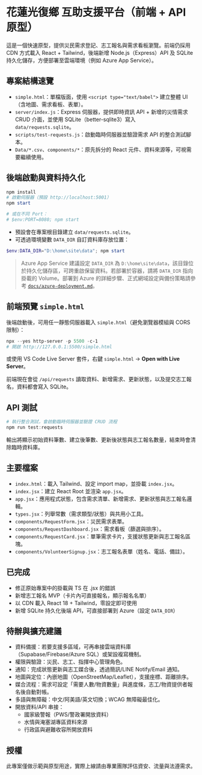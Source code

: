 # 花蓮光復鄉 互助支援平台（前端 + API 原型）

這是一個快速原型，提供災民需求登記、志工報名與需求看板瀏覽。前端仍採用 CDN 方式載入 React + Tailwind，後端新增 Node.js（Express）API 及 SQLite 持久化儲存，方便部署至雲端環境（例如 Azure App Service）。

## 專案結構速覽

- `simple.html`：單檔版面，使用 `<script type="text/babel">` 建立整體 UI（含地圖、需求看板、表單）。
- `server/index.js`：Express 伺服器，提供即時資訊 API + 新增的災情需求 CRUD 介面，並使用 SQLite（better-sqlite3）寫入 `data/requests.sqlite`。
- `scripts/test-requests.js`：啟動臨時伺服器並驗證需求 API 的整合測試腳本。
- `Data/*.csv`、`components/*`：原先拆分的 React 元件、資料來源等，可視需要繼續使用。

## 後端啟動與資料持久化

```powershell
npm install
# 啟動伺服器（預設 http://localhost:5001）
npm start

# 或在不同 Port：
# $env:PORT=8080; npm start
```

- 預設會在專案根目錄建立 `data/requests.sqlite`。
- 可透過環境變數 `DATA_DIR` 自訂資料庫存放位置：

```powershell
$env:DATA_DIR="D:\home\site\data"; npm start
```

> Azure App Service 建議設定 `DATA_DIR` 為 `D:\home\site\data`，該目錄位於持久化儲存區，可跨重啟保留資料。若部署於容器，請將 `DATA_DIR` 指向掛載的 Volume。部署到 Azure 的詳細步驟、正式網域設定與備份策略請參考 [`docs/azure-deployment.md`](docs/azure-deployment.md)。

## 前端預覽 `simple.html`

後端啟動後，可用任一靜態伺服器載入 `simple.html`（避免瀏覽器模組與 CORS 限制）：

```powershell
npx --yes http-server -p 5500 -c-1
# 開啟 http://127.0.0.1:5500/simple.html
```

或使用 VS Code Live Server 套件，右鍵 `simple.html` -> **Open with Live Server**。

前端現在會從 `/api/requests` 讀取資料、新增需求、更新狀態，以及提交志工報名，資料都會寫入 SQLite。

## API 測試

```powershell
# 執行整合測試，會啟動臨時伺服器並驗證 CRUD 流程
npm run test:requests
```

輸出將顯示初始資料筆數、建立後筆數、更新後狀態與志工報名數量，結束時會清除臨時資料庫。

## 主要檔案

- `index.html`：載入 Tailwind、設定 import map，並掛載 `index.jsx`。
- `index.jsx`：建立 React Root 並渲染 `app.jsx`。
- `app.jsx`：應用程式狀態，包含需求清單、新增需求、更新狀態與志工報名邏輯。
- `types.jsx`：列舉常數（需求類型/狀態）與共用小工具。
- `components/RequestForm.jsx`：災民需求表單。
- `components/RequestDashboard.jsx`：需求看板（篩選與排序）。
- `components/RequestCard.jsx`：單筆需求卡片，支援狀態更新與志工報名區塊。
- `components/VolunteerSignup.jsx`：志工報名表單（姓名、電話、備註）。

## 已完成

- 修正原始專案中的掛載與 TS 在 .jsx 的錯誤
- 新增志工報名 MVP（卡片內可直接報名，顯示報名名單）
- 以 CDN 載入 React 18 + Tailwind，零設定即可使用
- 新增 SQLite 持久化後端 API，可直接部署到 Azure（設定 `DATA_DIR`）

## 待辦與擴充建議

- 資料備援：若要支援多區域，可再串接雲端資料庫（Supabase/Firebase/Azure SQL）或架設複寫機制。
- 權限與驗證：災民、志工、指揮中心管理角色。
- 通知：完成狀態更新與志工媒合後，透過簡訊/LINE Notify/Email 通知。
- 地圖與定位：內嵌地圖（OpenStreetMap/Leaflet），支援座標、距離排序。
- 媒合流程：需求可設定「需要人數/物資數量」與進度條，志工/物資提供者報名後自動對帳。
- 多語與無障礙：中文/阿美語/英文切換；WCAG 無障礙最佳化。
- 開放資料/API 串接：
  - 國家級警報（PWS/警政署開放資料）
  - 水情與淹塞湖專區資料來源
  - 行政區與避難收容所開放資料

## 授權

此專案僅做示範與原型用途，實際上線請由專業團隊評估資安、流量與法遵需求。
